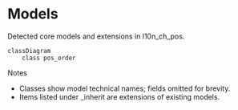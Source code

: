 # Models

Detected core models and extensions in l10n_ch_pos.

```mermaid
classDiagram
    class pos_order
```

Notes
- Classes show model technical names; fields omitted for brevity.
- Items listed under _inherit are extensions of existing models.
